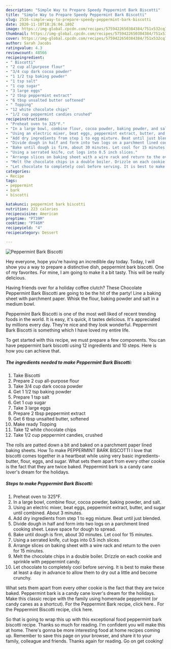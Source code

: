```yaml
---
description: "Simple Way to Prepare Speedy Peppermint Bark Biscotti"
title: "Simple Way to Prepare Speedy Peppermint Bark Biscotti"
slug: 2516-simple-way-to-prepare-speedy-peppermint-bark-biscotti
date: 2020-11-10T18:26:04.180Z
image: https://img-global.cpcdn.com/recipes/5759422650384384/751x532cq70/peppermint-bark-biscotti-recipe-main-photo.jpg
thumbnail: https://img-global.cpcdn.com/recipes/5759422650384384/751x532cq70/peppermint-bark-biscotti-recipe-main-photo.jpg
cover: https://img-global.cpcdn.com/recipes/5759422650384384/751x532cq70/peppermint-bark-biscotti-recipe-main-photo.jpg
author: Sarah Jacobs
ratingvalue: 4.3
reviewcount: 48566
recipeingredient:
- " Biscotti"
- "2 cup allpurpose flour"
- "3/4 cup dark cocoa powder"
- "1 1/2 tsp baking powder"
- "1 tsp salt"
- "1 cup sugar"
- "3 large eggs"
- "2 tbsp peppermint extract"
- "6 tbsp unsalted butter softened"
- " Topping"
- "12 white chocolate chips"
- "1/2 cup peppermint candies crushed"
recipeinstructions:
- "Preheat oven to 325°F."
- "In a large bowl, combine flour, cocoa powder, baking powder, and salt."
- "Using an electric mixer, beat eggs, peppermint extract, butter, and sugar until combined. About 3 minutes."
- "Add dry ingredients from step 1 to egg mixture. Beat until just blended."
- "Divide dough in half and form into two logs on a parchment lined cooking sheet. Leave space for dough to spread."
- "Bake until dough is firm, about 30 minutes. Let cool for 15 minutes."
- "Using a serrated knife, cut logs into 0.5 inch slices."
- "Arrange slices on baking sheet with a wire rack and return to the oven for 15 minutes."
- "Melt the chocolate chips in a double boiler. Drizzle on each cookie and sprinkle with peppermint candy."
- "Let chocolate to completely cool before serving. It is best to make these at least a day in advance to allow them to dry out a little and become crunchy."
categories:
- Recipe
tags:
- peppermint
- bark
- biscotti

katakunci: peppermint bark biscotti 
nutrition: 223 calories
recipecuisine: American
preptime: "PT39M"
cooktime: "PT46M"
recipeyield: "4"
recipecategory: Dessert

---
```



![Peppermint Bark Biscotti](https://img-global.cpcdn.com/recipes/5759422650384384/751x532cq70/peppermint-bark-biscotti-recipe-main-photo.jpg)

Hey everyone, hope you're having an incredible day today. Today, I will show you a way to prepare a distinctive dish, peppermint bark biscotti. One of my favorites. For mine, I am going to make it a bit tasty. This will be really delicious.

Having friends over for a holiday coffee clutch? These Chocolate Peppermint Bark Biscotti are going to be the hit of the party! Line a baking sheet with parchment paper. Whisk the flour, baking powder and salt in a medium bowl.

Peppermint Bark Biscotti is one of the most well liked of recent trending foods in the world. It is easy, it's quick, it tastes delicious. It's appreciated by millions every day. They're nice and they look wonderful. Peppermint Bark Biscotti is something which I have loved my entire life.


To get started with this recipe, we must prepare a few components. You can have peppermint bark biscotti using 12 ingredients and 10 steps. Here is how you can achieve that.

<!--inarticleads1-->

##### The ingredients needed to make Peppermint Bark Biscotti:

1. Take  Biscotti
1. Prepare 2 cup all-purpose flour
1. Take 3/4 cup dark cocoa powder
1. Get 1 1/2 tsp baking powder
1. Prepare 1 tsp salt
1. Get 1 cup sugar
1. Take 3 large eggs
1. Prepare 2 tbsp peppermint extract
1. Get 6 tbsp unsalted butter, softened
1. Make ready  Topping
1. Take 12 white chocolate chips
1. Take 1/2 cup peppermint candies, crushed


The rolls are patted down a bit and baked on a parchment paper lined baking sheets. How To make PEPPERMINT BARK BISCOTTI I love that biscotti comes together in a heartbeat while using very basic ingredients-butter, flour, eggs, and sugar. What sets them apart from every other cookie is the fact that they are twice baked. Peppermint bark is a candy cane lover&#39;s dream for the holidays. 

<!--inarticleads2-->

##### Steps to make Peppermint Bark Biscotti:

1. Preheat oven to 325°F.
1. In a large bowl, combine flour, cocoa powder, baking powder, and salt.
1. Using an electric mixer, beat eggs, peppermint extract, butter, and sugar until combined. About 3 minutes.
1. Add dry ingredients from step 1 to egg mixture. Beat until just blended.
1. Divide dough in half and form into two logs on a parchment lined cooking sheet. Leave space for dough to spread.
1. Bake until dough is firm, about 30 minutes. Let cool for 15 minutes.
1. Using a serrated knife, cut logs into 0.5 inch slices.
1. Arrange slices on baking sheet with a wire rack and return to the oven for 15 minutes.
1. Melt the chocolate chips in a double boiler. Drizzle on each cookie and sprinkle with peppermint candy.
1. Let chocolate to completely cool before serving. It is best to make these at least a day in advance to allow them to dry out a little and become crunchy.


What sets them apart from every other cookie is the fact that they are twice baked. Peppermint bark is a candy cane lover&#39;s dream for the holidays. Make this classic recipe with the family using homemade peppermint (or candy canes as a shortcut). For the Peppermint Bark recipe, click here.. For the Peppermint Biscotti recipe, click here. 

So that is going to wrap this up with this exceptional food peppermint bark biscotti recipe. Thanks so much for reading. I'm confident you will make this at home. There's gonna be more interesting food at home recipes coming up. Remember to save this page on your browser, and share it to your family, colleague and friends. Thanks again for reading. Go on get cooking!
